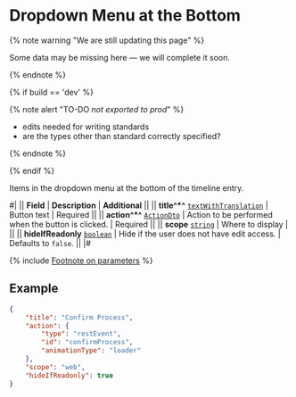 # Dropdown Menu at the Bottom

{% note warning "We are still updating this page" %}

Some data may be missing here — we will complete it soon.

{% endnote %}

{% if build == 'dev' %}

{% note alert "TO-DO _not exported to prod_" %}

- edits needed for writing standards
- are the types other than standard correctly specified?

{% endnote %}

{% endif %}

Items in the dropdown menu at the bottom of the timeline entry.

#|
|| **Field** | **Description** | **Additional** ||
|| **title^*^**
[`textWithTranslation`](./field-types.md) | Button text | Required ||
|| **action^*^**
[`ActionDto`](./action.md) | Action to be performed when the button is clicked. | Required ||
|| **scope**
[`string`](../../../../data-types.md) | Where to display | ||
|| **hideIfReadonly**
[`boolean`](../../../../data-types.md) | Hide if the user does not have edit access. | Defaults to `false`. ||
|#

{% include [Footnote on parameters](../../../../../_includes/required.md) %}

## Example

```json
{
    "title": "Confirm Process",
    "action": {
        "type": "restEvent",
        "id": "confirmProcess",
        "animationType": "loader"
    },
    "scope": "web",
    "hideIfReadonly": true
}
```